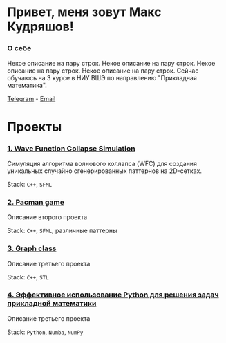 <!-- ![](header.png) -->

<!--
**kudrmax/kudrmax** is a ✨ _special_ ✨ repository because its `README.md` (this file) appears on your GitHub profile.

Here are some ideas to get you started:

- 🔭 I’m currently working on ...
- 🌱 I’m currently learning ...
- 👯 I’m looking to collaborate on ...
- 🤔 I’m looking for help with ...
- 💬 Ask me about ...
- 📫 How to reach me: ...
- 😄 Pronouns: ...
- ⚡ Fun fact: ...
-->

# Привет, меня зовут Макс Кудряшов!

### О себе

Некое описание на пару строк. Некое описание на пару строк. Некое описание на пару строк. Некое описание на пару строк.
Сейчас обучаюсь на 3 курсе в НИУ ВШЭ по направлению "Прикладная математика".

[Telegram](t.me/kudrmax) - [Email]()

# Проекты

### [1. Wave Function Collapse Simulation](https://github.com/kudrmax/wfc)

Симуляция алгоритма волнового коллапса (WFC) для создания уникальных случайно сгенерированных паттернов на 2D-сетках.

Stack: `C++`, `SFML`

[//]: # (![wfc.gif]&#40;images%2Fwfc%2Fwfc.gif&#41;)

### [2. Pacman game](https://github.com/kudrmax/pac-man)

Описание второго проекта

Stack: `C++`, `SFML`, различные паттерны

### [3. Graph class](https://github.com/kudrmax/graph)

Описание третьего проекта

Stack: `C++`, `STL`

### [4. Эффективное использование Python для решения задач прикладной математики](https://github.com/kudrmax/applied-mathematics-python)

Описание третьего проекта

Stack: `Python`, `Numba`, `NumPy`
